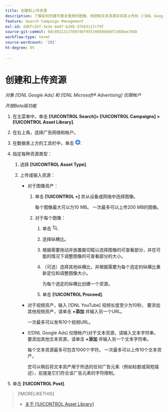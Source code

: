 ```yaml
---
title: 创建和上传资源
description: 了解如何创建可重复使用的图像、视频和文本资源并将其上传到 [!DNL Google Ads] 和 [!DNL Microsoft® Advertising] 帐户级别的资产库。
feature: Search Campaign Management
exl-id: dd6fc5bf-3e3e-4e8f-b20b-37b9311fcf9f
source-git-commit: 68c082131378974bf95534050b8ddf2db0ae394b
workflow-type: tm+mt
source-wordcount: '281'
ht-degree: 0%

---
```


# 创建和上传资源

*对象 [!DNL Google Ads] 和 [!DNL Microsoft® Advertising] 仅限帐户*

*开放Beta版功能*

1. 在主菜单中，单击 **[!UICONTROL Search]> [!UICONTROL Campaigns] >[!UICONTROL Asset Library]**.

1. 在右上角，选择广告网络和帐户。

1. 在数据表上方的工具栏中，单击 ![上传](/help/search-social-commerce/assets/add.png "上传").

1. 指定每种资源类型：

   1. 选择 **[!UICONTROL Asset Type]**.

   1. 上传或输入资源：

      * 对于图像资产：

         1. 单击 **[!UICONTROL +]** 并从设备或网络中选择图像。

            每个图像最大可以为10 MB。 一次最多可以上传200 MB的图像。

         1. 对于每个图像：

            1. 单击 ![裁切](/help/search-social-commerce/assets/crop.png "裁切").

            1. 选择纵横比。

            1. 根据需要拖动并放置裁切框以选择图像的可查看部分，并在可能的情况下调整图像的可查看部分的大小。

            1. （可选）选择其他纵横比，并根据需要为每个选定的纵横比重新定位和调整图像大小。

               为每个选定的纵横比创建一个资源。

            1. 单击 **[!UICONTROL Proceed]**.

      * 对于视频资产，输入 [!DNL YouTube] 视频长度至少为10秒。 要添加其他视频资产，请单击 **+添加** 并输入另一个URL。

        一次最多可以发布10个视频URL。

      * ([!DNL Google Ads] 仅限帐户)对于文本资源，请输入文本字符串。 要添加其他文本资源，请单击 **+添加** 并输入另一个文本字符串。

        每个文本资源最多可包含1000个字符。 一次最多可以上传10个文本资产。

        您可以稍后将文本资产用于所选的任何广告元素（例如标题或简短描述），前提是它们符合该广告元素的字符限制。

1. 单击 **[!UICONTROL Post]**.

>[!MORELIKETHIS]
>
>* [关于 [!UICONTROL Asset Library]](asset-library-about.md)
